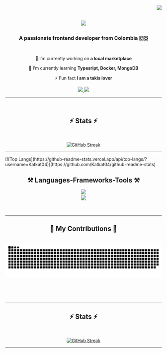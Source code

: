 <img align="right" src="https://visitor-badge.laobi.icu/badge?page_id=Katkat04.Katkat04" />

<h1 align="center">
    <img src="https://readme-typing-svg.herokuapp.com/?font=Righteous&size=35&center=true&vCenter=true&width=500&height=70&duration=4000&lines=Hi+There!+👋;+I'm+Katy+Diaz!;" />
</h1>

<h3 align="center">A passionate frontend developer from Colombia 🇨🇴</h3>

<br/>

<div align="center">
 
 🔭 I’m currently working on **a local marketplace**
 
 🌱 I’m currently learning **Typesript, Docker, MongoDB**

⚡ Fun fact **I am a takis lover**

 </div>
 
<div align="center"> 
  <a href="mailto:diazkaty0409@gmail.com">
    <img src="https://img.shields.io/badge/Gmail-333333?style=for-the-badge&logo=gmail&logoColor=red" />
  </a>
  <a href="https://www.linkedin.com/in/kdiaz11/" target="_blank">
    <img src="https://img.shields.io/badge/LinkedIn-0077B5?style=for-the-badge&logo=linkedin&logoColor=white" target="_blank" />
  </a>
</div>

 <hr/>
 <br>
 <h2 align="center">⚡ Stats ⚡</h2>
<br>
<p align="center">
    <a href="[https://github.com/Katkat04/github-readme-stats"]><img src="[https://github-readme-stats.vercel.app/api/top-langs/?username=Katkat04"] alt="GitHub Streak" /></a>
</p>
<hr/>
 [![Top Langs](https://github-readme-stats.vercel.app/api/top-langs/?username=Katkat04)](https://github.com/Katkat04/github-readme-stats)
 <br>
<h2 align="center">⚒️ Languages-Frameworks-Tools ⚒️</h2>
<p align="center">
  <a href="https://skillicons.dev">
    <img src="https://skillicons.dev/icons?i=react,html,css,vscode,github,python,javascript" /> <br>
    <img src="https://skillicons.dev/icons?i=figma,flutter,tailwind,git,nodejs,firebase,dart" /> <br>
  </a>
</p>

<br/>
<hr/>

<div align="center">
  <h2>🐍 My Contributions 🐍</h2>
  <br>
  <img alt="snake eating my contributions" src="https://raw.githubusercontent.com/Katkat04/Katkat04/output/github-contribution-grid-snake.svg" />
  
  <br/><br/><br/>
</div>

<hr/>

<h2 align="center">⚡ Stats ⚡</h2>
<br>
<p align="center">
    <a href="https://git.io/streak-stats"><img src="https://streak-stats.demolab.com?user=Katkat04&theme=tokyonight&date_format=j%20M%5B%20Y%5D" alt="GitHub Streak" /></a>
</p>
<hr/>
